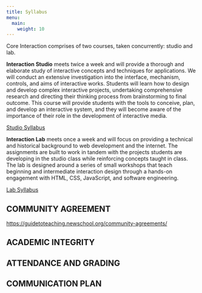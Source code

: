 ```yaml
---
title: Syllabus
menu: 
  main:
    weight: 10
---
```


Core Interaction comprises of two courses, taken concurrently: studio and lab. 

**Interaction Studio** meets twice a week and will provide a thorough and elaborate study of interactive concepts and techniques for applications. We will conduct an extensive investigation into the interface, mechanism, controls, and aims of interactive works. Students will learn how to design and develop complex interactive projects, undertaking comprehensive research and directing their thinking process from brainstorming to final outcome. This course will provide students with the tools to conceive, plan, and develop an interactive system, and they will become aware of the importance of their role in the development of interactive media.

[Studio Syllabus](https://docs.google.com/document/d/1T4CaLf_7Kp0WdrKDO3snbAVRawS3jPRVJXQbhUIMh7w/edit?usp=sharing)

**Interaction Lab** meets once a week and will focus on providing a technical and historical background to web development and the internet.  The assignments are built to work in tandem with the projects students are developing in the studio class while reinforcing concepts taught in class. The lab is designed around a series of small workshops that teach beginning and intermediate interaction design through a hands-on engagement with HTML, CSS, JavaScript, and software engineering.

[Lab Syllabus](https://docs.google.com/document/d/1ycrUzWqUblE90XBqz9ddXzKa-X0wsDVqpIXnfDxEmpQ/edit?usp=sharing)


## COMMUNITY AGREEMENT
https://guidetoteaching.newschool.org/community-agreements/

## ACADEMIC INTEGRITY

## ATTENDANCE AND GRADING

## COMMUNICATION PLAN